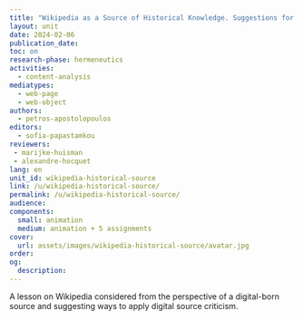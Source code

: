 ```yaml
---
title: "Wikipedia as a Source of Historical Knowledge. Suggestions for Applying Digital Source Criticism"
layout: unit
date: 2024-02-06
publication_date: 
toc: on
research-phase: hermeneutics
activities: 
  - content-analysis 
mediatypes:
  - web-page
  - web-object
authors: 
  - petros-apostolopoulos
editors: 
  - sofia-papastamkou
reviewers:
 - marijke-huisman
 - alexandre-hocquet
lang: en
unit_id: wikipedia-historical-source
link: /u/wikipedia-historical-source/
permalink: /u/wikipedia-historical-source/
audience: 
components:
  small: animation
  medium: animation + 5 assignments
cover:
  url: assets/images/wikipedia-historical-source/avatar.jpg 
order: 
og:
  description: 
---
```


A lesson on Wikipedia considered from the perspective of a digital-born source and suggesting ways to apply digital source criticism.  